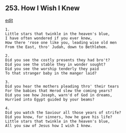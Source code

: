 
## 253.  How I Wish I Knew
[edit](https://docs.google.com/document/d/1rNx54F5d4gSMMkwNWdNwNMCTsLMd%2DYw6/edit?mode=html)



    1.
    Little stars that twinkle in the heaven's blue,
    I have often wondered if you ever knew,
    How there 'rose one like you, leading wise old men
    From the East, thro' Judah, down to Bethlehem.

    2.
    Did you see the costly presents they had bro't?
    Did you see the stable they in wonder sought?
    Did you see the worship tenderly they paid
    To that stranger baby in the manger laid?

    3.
    Did you hear the mothers pleading thro' their tears
    For the babies that Herod slew the coming years?
    Did you see how Joseph, warn'd of God in dreams,
    Hurried into Egypt guided by your beams?

    4.
    Did you watch the Saviour all those years of strife?
    Did you know, for sinners, how he gave his life?
    Little stars that twinkle in the heaven's blue,
    All you saw of Jesus how I wish I knew.
